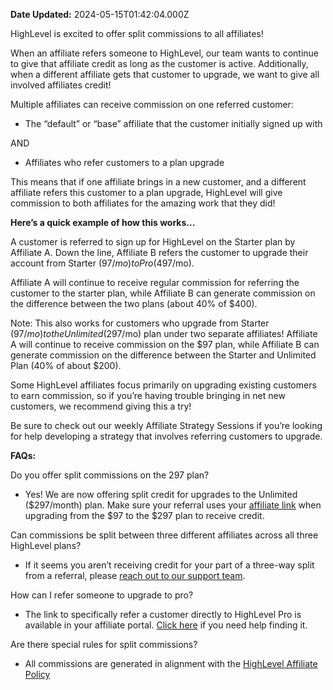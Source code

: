 **Date Updated:** 2024-05-15T01:42:04.000Z

  
HighLevel is excited to offer split commissions to all affiliates! 

  
When an affiliate refers someone to HighLevel, our team wants to continue to give that affiliate credit as long as the customer is active. Additionally, when a different affiliate gets that customer to upgrade, we want to give all involved affiliates credit!

  
Multiple affiliates can receive commission on one referred customer:

* The “default” or “base” affiliate that the customer initially signed up with

AND

* Affiliates who refer customers to a plan upgrade

  
This means that if one affiliate brings in a new customer, and a different affiliate refers this customer to a plan upgrade, HighLevel will give commission to both affiliates for the amazing work that they did!
  
  
**Here’s a quick example of how this works...**

  
A customer is referred to sign up for HighLevel on the Starter plan by Affiliate A. Down the line, Affiliate B refers the customer to upgrade their account from Starter ($97/mo) to Pro ($497/mo).

  
Affiliate A will continue to receive regular commission for referring the customer to the starter plan, while Affiliate B can generate commission on the difference between the two plans (about 40% of $400).

  
Note: This also works for customers who upgrade from Starter ($97/mo) to the Unlimited ($297/mo) plan under two separate affiliates! Affiliate A will continue to receive commission on the $97 plan, while Affiliate B can generate commission on the difference between the Starter and Unlimited Plan (40% of about $200).
  
  
Some HighLevel affiliates focus primarily on upgrading existing customers to earn commission, so if you’re having trouble bringing in net new customers, we recommend giving this a try!

  
Be sure to check out our weekly Affiliate Strategy Sessions if you’re looking for help developing a strategy that involves referring customers to upgrade.
  
  
**FAQs:**

  
Do you offer split commissions on the 297 plan?

* Yes! We are now offering split credit for upgrades to the Unlimited ($297/month) plan. Make sure your referral uses your [affiliate link](https://help.gohighlevel.com/support/solutions/articles/48001202637-how-to-use-affiliate-portal) when upgrading from the $97 to the $297 plan to receive credit.

  
Can commissions be split between three different affiliates across all three HighLevel plans?

* If it seems you aren’t receiving credit for your part of a three-way split from a referral, please [reach out to our support team](https://help.gohighlevel.com/support/solutions/articles/155000000969-live-24-7-highlevel-support-).

  
How can I refer someone to upgrade to pro?

* The link to specifically refer a customer directly to HighLevel Pro is available in your affiliate portal. [Click here](https://help.gohighlevel.com/support/solutions/articles/48001202637-how-to-use-affiliate-portal) if you need help finding it.

  
Are there special rules for split commissions? 

* All commissions are generated in alignment with the [HighLevel Affiliate Policy](https://www.gohighlevel.com/affiliate-policy)
  
  